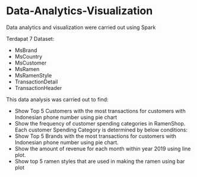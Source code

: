 # Data-Analytics-Visualization
Data analytics and visualization were carried out using Spark

Terdapat 7 Dataset:
- MsBrand
- MsCountry
- MsCustomer
- MsRamen
- MsRamenStyle
- TransactionDetail
- TransactionHeader


This data analysis was carried out to find:
- Show Top 5 Customers with the most transactions for customers with Indonesian phone number using pie chart
- Show the frequency of customer spending categories in RamenShop. Each customer Spending Category is determined by below conditions:
- Show Top 5 Brands with the most transactions for customers with Indonesian phone number using pie chart.
- Show the amount of revenue for each month within year 2019 using line plot.
- Show top 5 ramen styles that are used in making the ramen using bar plot
